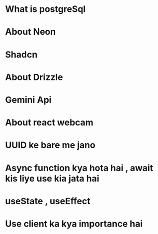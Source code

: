 # What is postgreSql

# About Neon 

# Shadcn

# About Drizzle

# Gemini Api

# About react webcam

# UUID ke bare me jano

# Async function kya hota hai , await kis liye use kia jata hai

# useState , useEffect

# Use client ka kya importance hai